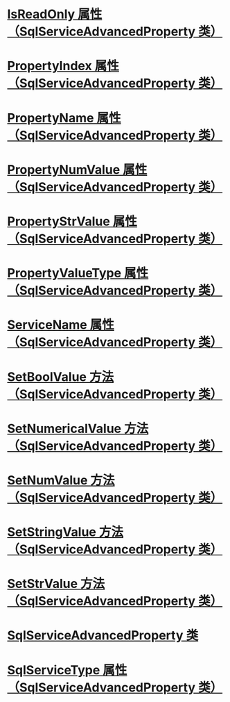 # [IsReadOnly 属性 （SqlServiceAdvancedProperty 类）](isreadonly-property-sqlserviceadvancedproperty-class.md)
# [PropertyIndex 属性 （SqlServiceAdvancedProperty 类）](propertyindex-property-sqlserviceadvancedproperty-class.md)
# [PropertyName 属性 （SqlServiceAdvancedProperty 类）](propertyname-property-sqlserviceadvancedproperty-class.md)
# [PropertyNumValue 属性 （SqlServiceAdvancedProperty 类）](propertynumvalue-property-sqlserviceadvancedproperty-class.md)
# [PropertyStrValue 属性 （SqlServiceAdvancedProperty 类）](propertystrvalue-property-sqlserviceadvancedproperty-class.md)
# [PropertyValueType 属性 （SqlServiceAdvancedProperty 类）](propertyvaluetype-property-sqlserviceadvancedproperty-class.md)
# [ServiceName 属性 （SqlServiceAdvancedProperty 类）](servicename-property-sqlserviceadvancedproperty-class.md)
# [SetBoolValue 方法 （SqlServiceAdvancedProperty 类）](setboolvalue-method-sqlserviceadvancedproperty-class.md)
# [SetNumericalValue 方法 （SqlServiceAdvancedProperty 类）](setnumericalvalue-method-sqlserviceadvancedproperty-class.md)
# [SetNumValue 方法 （SqlServiceAdvancedProperty 类）](setnumvalue-method-sqlserviceadvancedproperty-class.md)
# [SetStringValue 方法 （SqlServiceAdvancedProperty 类）](setstringvalue-method-sqlserviceadvancedproperty-class.md)
# [SetStrValue 方法 （SqlServiceAdvancedProperty 类）](setstrvalue-method-sqlserviceadvancedproperty-class.md)
# [SqlServiceAdvancedProperty 类](sqlserviceadvancedproperty-class.md)
# [SqlServiceType 属性 （SqlServiceAdvancedProperty 类）](sqlservicetype-property-sqlserviceadvancedproperty-class.md)
